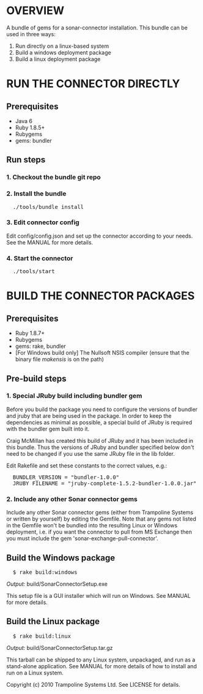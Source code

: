 OVERVIEW
========

A bundle of gems for a sonar-connector installation. This bundle can be used in three ways:

1. Run directly on a linux-based system
2. Build a windows deployment package
3. Build a linux deployment package

RUN THE CONNECTOR DIRECTLY
==========================

## Prerequisites

* Java 6
* Ruby 1.8.5+
* Rubygems
* gems: bundler

## Run steps

### 1. Checkout the bundle git repo

### 2. Install the bundle

<pre>
  ./tools/bundle_install
</pre>

### 3. Edit connector config

Edit config/config.json and set up the connector according to your needs. See the MANUAL for more details.

### 4. Start the connector

<pre>
  ./tools/start
</pre>


BUILD THE CONNECTOR PACKAGES
============================

## Prerequisites

* Ruby 1.8.7+
* Rubygems
* gems: rake, bundler
* [For Windows build only] The Nullsoft NSIS compiler (ensure that the binary file _makensis_ is on the path)

## Pre-build steps

### 1. Special JRuby build including bundler gem

Before you build the package you need to configure the versions of bundler and jruby that are being used in the package. In order to keep the dependencies as minimal as possible, a special build of JRuby is required with the bundler gem built into it. 

Craig McMillan has created this build of JRuby and it has been included in this bundle. Thus the versions of JRuby and bundler specified below don't need to be changed if you use the same JRuby file in the lib folder.

Edit Rakefile and set these constants to the correct values, e.g.:

<pre>
  BUNDLER_VERSION = "bundler-1.0.0"
  JRUBY_FILENAME = "jruby-complete-1.5.2-bundler-1.0.0.jar"
</pre>

### 2. Include any other Sonar connector gems

Include any other Sonar connector gems (either from Trampoline Systems or written by yourself) by editing the Gemfile. Note that any gems not listed in the Gemfile won't be bundled into the resulting Linux or Windows deployment, i.e. if you want the connector to pull from MS Exchange then you must include the gem 'sonar-exchange-pull-connector'.

## Build the Windows package

<pre>
  $ rake build:windows
</pre>

_Output:_ build/SonarConnectorSetup.exe

This setup file is a GUI installer which will run on Windows. See MANUAL for more details.

## Build the Linux package

<pre>
  $ rake build:linux
</pre>

_Output:_ build/SonarConnectorSetup.tar.gz

This tarball can be shipped to any Linux system, unpackaged, and run as a stand-alone application. See MANUAL for more details of how to install and run on a Linux system.

Copyright (c) 2010 Trampoline Systems Ltd. See LICENSE for details.